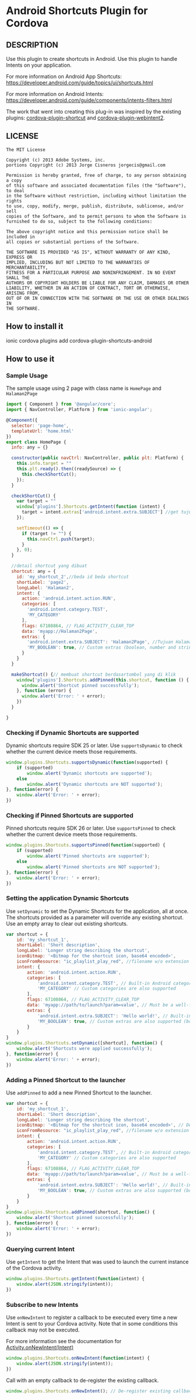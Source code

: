 # Android Shortcuts Plugin for Cordova 

## DESCRIPTION

Use this plugin to create shortcuts in Android. Use this plugin to handle Intents on your application.

For more information on Android App Shortcuts: https://developer.android.com/guide/topics/ui/shortcuts.html

For more information on Android Intents: https://developer.android.com/guide/components/intents-filters.html

The work that went into creating this plug-in was inspired by the existing plugins: [cordova-plugin-shortcut](https://github.com/jorgecis/ShortcutPlugin) and [cordova-plugin-webintent2](https://github.com/okwei2000/webintent).

## LICENSE

	The MIT License

	Copyright (c) 2013 Adobe Systems, inc.
	portions Copyright (c) 2013 Jorge Cisneros jorgecis@gmail.com

	Permission is hereby granted, free of charge, to any person obtaining a copy
	of this software and associated documentation files (the "Software"), to deal
	in the Software without restriction, including without limitation the rights
	to use, copy, modify, merge, publish, distribute, sublicense, and/or sell
	copies of the Software, and to permit persons to whom the Software is
	furnished to do so, subject to the following conditions:

	The above copyright notice and this permission notice shall be included in
	all copies or substantial portions of the Software.

	THE SOFTWARE IS PROVIDED "AS IS", WITHOUT WARRANTY OF ANY KIND, EXPRESS OR
	IMPLIED, INCLUDING BUT NOT LIMITED TO THE WARRANTIES OF MERCHANTABILITY,
	FITNESS FOR A PARTICULAR PURPOSE AND NONINFRINGEMENT. IN NO EVENT SHALL THE
	AUTHORS OR COPYRIGHT HOLDERS BE LIABLE FOR ANY CLAIM, DAMAGES OR OTHER
	LIABILITY, WHETHER IN AN ACTION OF CONTRACT, TORT OR OTHERWISE, ARISING FROM,
	OUT OF OR IN CONNECTION WITH THE SOFTWARE OR THE USE OR OTHER DEALINGS IN
	THE SOFTWARE.


## How to install it

  ionic cordova plugins add cordova-plugin-shortcuts-android

## How to use it

### Sample Usage

The sample usage using 2 page with class name is `HomePage` and `Halaman2Page`

```javascript
import { Component } from '@angular/core';
import { NavController, Platform } from 'ionic-angular';

@Component({
  selector: 'page-home',
  templateUrl: 'home.html'
})
export class HomePage {
  info: any = {}

  constructor(public navCtrl: NavController, public plt: Platform) {
    this.info.target = ""
    this.plt.ready().then((readySource) => {
      this.checkShortCut();
    });
  }

  checkShortCut() {
    var target = ""
    window['plugins'].Shortcuts.getIntent(function (intent) {
      target = intent.extras['android.intent.extra.SUBJECT'] //get tujuan halaman
    });

    setTimeout(() => {
      if (target != "") {
        this.navCtrl.push(target);
      }
    }, 0);
  }

  //detail shortcut yang dibuat
  shortcut: any = {
    id: 'my_shortcut_2',//beda id beda shortcut
    shortLabel: 'page2',
    longLabel: 'Halaman2',
    intent: {
      action: 'android.intent.action.RUN',
      categories: [
        'android.intent.category.TEST',
        'MY_CATEGORY'
      ],
      flags: 67108864, // FLAG_ACTIVITY_CLEAR_TOP
      data: 'myapp://Halaman2Page',
      extras: {
        'android.intent.extra.SUBJECT': 'Halaman2Page', //Tujuan Halaman
        'MY_BOOLEAN': true, // Custom extras (boolean, number and string)
      }
    }
  }

  makeShortcut() {// membuat shortcut berdasartombol yang di klik
    window['plugins'].Shortcuts.addPinned(this.shortcut, function () {
      window.alert('Shortcut pinned successfully');
    }, function (error) {
      window.alert('Error: ' + error);
    })
  }

}

```

### Checking if Dynamic Shortcuts are supported

Dynamic shortcuts require SDK 25 or later. Use `supportsDynamic` to check whether the current device meets those requirements.

```javascript
window.plugins.Shortcuts.supportsDynamic(function(supported) { 
	if (supported)
		window.alert('Dynamic shortcuts are supported');
	else
		window.alert('Dynamic shortcuts are NOT supported');
}, function(error) {
	window.alert('Error: ' + error);
})
```

### Checking if Pinned Shortcuts are supported

Pinned shortcuts require SDK 26 or later. Use `supportsPinned` to check whether the current device meets those requirements.

```javascript
window.plugins.Shortcuts.supportsPinned(function(supported) { 
	if (supported)
		window.alert('Pinned shortcuts are supported');
	else
		window.alert('Pinned shortcuts are NOT supported');
}, function(error) {
	window.alert('Error: ' + error);
})
```

### Setting the application Dynamic Shortcuts

Use `setDynamic` to set the Dynamic Shortcuts for the application, all at once. The shortcuts provided as a parameter will override any existing shortcut. Use an empty array to clear out existing shortcuts.

```javascript
var shortcut = {
	id: 'my_shortcut_1',
	shortLabel: 'Short description',
	longLabel: 'Longer string describing the shortcut',
	iconBitmap: '<Bitmap for the shortcut icon, base64 encoded>',
	iconFromResource: "ic_playlist_play_red", //filename w/o extension of an icon that resides on res/drawable-* (hdpi,mdpi..)
	intent: {
		action: 'android.intent.action.RUN',
		categories: [
			'android.intent.category.TEST', // Built-in Android category
			'MY_CATEGORY' // Custom categories are also supported
		],
		flags: 67108864, // FLAG_ACTIVITY_CLEAR_TOP
		data: 'myapp://path/to/launch?param=value', // Must be a well-formed URI
		extras: {
			'android.intent.extra.SUBJECT': 'Hello world!', // Built-in Android extra (string)
			'MY_BOOLEAN': true, // Custom extras are also supported (boolean, number and string only)
		}
	}
}
window.plugins.Shortcuts.setDynamic([shortcut], function() {
	window.alert('Shortcuts were applied successfully');
}, function(error) {
	window.alert('Error: ' + error);
})
```

### Adding a Pinned Shortcut to the launcher

Use `addPinned` to add a new Pinned Shortcut to the launcher.

```javascript
var shortcut = {
	id: 'my_shortcut_1',
	shortLabel: 'Short description',
	longLabel: 'Longer string describing the shortcut',
	iconBitmap: '<Bitmap for the shortcut icon, base64 encoded>', // Defaults to the main application icon
	iconFromResource: "ic_playlist_play_red", //filename w/o extension of an icon that resides on res/drawable-* (hdpi,mdpi..)
	intent: {
		action: 'android.intent.action.RUN',
		categories: [
			'android.intent.category.TEST', // Built-in Android category
			'MY_CATEGORY' // Custom categories are also supported
		],
		flags: 67108864, // FLAG_ACTIVITY_CLEAR_TOP
		data: 'myapp://path/to/launch?param=value', // Must be a well-formed URI
		extras: {
			'android.intent.extra.SUBJECT': 'Hello world!', // Built-in Android extra (string)
			'MY_BOOLEAN': true, // Custom extras are also supported (boolean, number and string only)
		}
	}
}
window.plugins.Shortcuts.addPinned(shortcut, function() {
	window.alert('Shortcut pinned successfully');
}, function(error) {
	window.alert('Error: ' + error);
})
```

### Querying current Intent

Use `getIntent` to get the Intent that was used to launch the current instance of the Cordova activity.

```javascript
window.plugins.Shortcuts.getIntent(function(intent) {
	window.alert(JSON.stringify(intent));
})
```

### Subscribe to new Intents

Use `onNewIntent` to register a callback to be executed every time a new Intent is sent to your Cordova activity. Note that in some conditions this callback may not be executed. 

For more information see the documentation for [Activity.onNewIntent(Intent)](https://developer.android.com/reference/android/app/Activity.html#onNewIntent(android.content.Intent))

```javascript
window.plugins.Shortcuts.onNewIntent(function(intent) {
	window.alert(JSON.stringify(intent));
})
```

Call with an empty callback to de-register the existing callback.

```javascript
window.plugins.Shortcuts.onNewIntent(); // De-register existing callback
```
